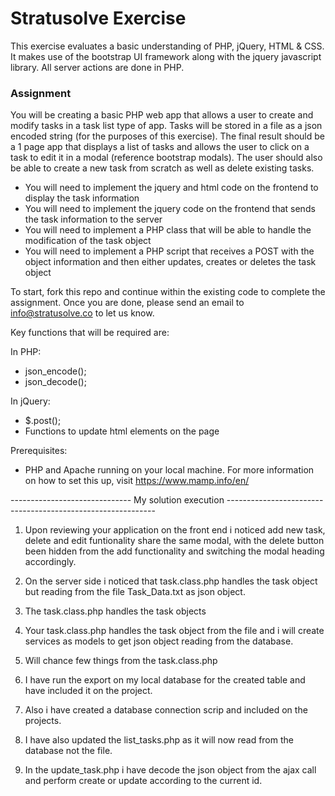 # Stratusolve Exercise
This exercise evaluates a basic understanding of PHP, jQuery, HTML &amp; CSS. It makes use of the bootstrap UI framework along with the jquery javascript library. All server actions are done in PHP.

### Assignment
You will be creating a basic PHP web app that allows a user to create and modify tasks in a task list type of app. Tasks will be stored in a file as a json encoded string (for the purposes of this exercise).
The final result should be a 1 page app that displays a list of tasks and allows the user to click on a task to edit it in a modal (reference bootstrap modals). The user should also be able to create a new task from scratch as well as delete existing tasks.
* You will need to implement the jquery and html code on the frontend to display the task information
* You will need to implement the jquery code on the frontend that sends the task information to the server
* You will need to implement a PHP class that will be able to handle the modification of the task object
* You will need to implement a PHP script that receives a POST with the object information and then either updates, creates or deletes the task object

To start, fork this repo and continue within the existing code to complete the assignment. Once you are done, please send an email to info@stratusolve.co to let us know.

Key functions that will be required are:

In PHP:
* json_encode();
* json_decode();

In jQuery:
* $.post();
* Functions to update html elements on the page

Prerequisites:
* PHP and Apache running on your local machine. For more information on how to set this up, visit https://www.mamp.info/en/


------------------------------ My solution execution ------------------------------------------------------------

1. Upon reviewing your application on the front end i noticed add new task, delete and edit funtionality share the same modal, with the delete button been hidden from the add functionality and switching the modal heading accordingly.

2. On the server side i noticed that task.class.php handles the task object but reading from the file Task_Data.txt as json object.

3. The task.class.php handles the task objects
4. Your task.class.php handles the task object from the file and i will create services as models to get json object reading from
   the database.

5. Will chance few things from the task.class.php
6. I have run the export on my local database for the created table and have included it on the project. 
7. Also i have created a database connection scrip and included on the projects.
8. I have also  updated the list_tasks.php as it will now read from the database not the file.
9. In the update_task.php i have decode the json object from the ajax call and perform create or update according to the current id.   
 
